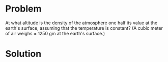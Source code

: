 # Problem
At what altitude is the density of the atmosphere one half its value at the earth's surface, assuming that the temperature is constant? (A cubic meter of air weighs $\approx$ 1250 gm at the earth's surface.)

# Solution
